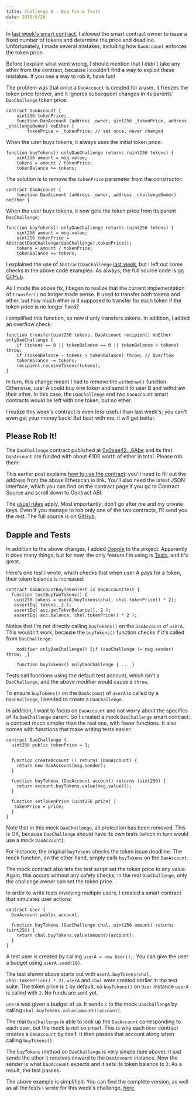 ```yaml
---
title: Challenge 8 - Bug Fix & Tests
date: 2016/8/26
---
```


In [last week's smart contract](https://dao-challenge.herokuapp.com/2016/08/19/challenge-7/), I allowed the smart contract owner to issue a fixed number of tokens and determine the price and deadline. Unfortunately, I made several mistakes, including how `DaoAccount` enforces the token price.
<!-- more -->

Before I explain what went wrong, I should mention that I didn't take any ether from the contract, because I couldn't find a way to exploit these mistakes. If you see a way to rob it, have fun!

The problem was that once a `DaoAccount` is created for a user, it freezes the token price forever, and it ignores subsequent changes in its parents' `DaoChallenge` token price:


    contract DaoAccount {
	    uint256 tokenPrice;
	    function DaoAccount (address _owner, uint256 _tokenPrice, address _challengeOwner) noEther {
	    	tokenPrice = _tokenPrice; // set once, never changed

When the user buys tokens, it always uses the initial token price:

    function buyTokens() onlyDaoChallenge returns (uint256 tokens) {
		uint256 amount = msg.value;
		tokens = amount / tokenPrice;
		tokenBalance += tokens;

The solution is to remove the `tokenPrice` parameter from the constructor:

    contract DaoAccount {
	    function DaoAccount (address _owner, address _challengeOwner) noEther {

When the user buys tokens, it now gets the token price from its parent `DaoChallenge`:

    function buyTokens() onlyDaoChallenge returns (uint256 tokens) {
		uint256 amount = msg.value;
		uint256 tokenPrice = AbstractDaoChallenge(daoChallenge).tokenPrice();
		tokens = amount / tokenPrice;
		tokenBalance += tokens;

I explained the use of `AbstractDaoChallenge` [last week](https://dao-challenge.herokuapp.com/2016/08/19/challenge-7/), but I left out some checks in the above code examples. As always, the full source code is [on GitHub]([GitHub](https://github.com/Sjors/dao-challenge/tree/challenge-8)).

As I made the above fix, I began to realize that the current implementation of `transfer()` no longer made sense. It used to transfer both tokens and ether, but how much ether is it supposed to transfer for each token if the token price is no longer fixed?

I simplified this function, so now it only transfers tokens. In addition, I added an overflow check:

	function transfer(uint256 tokens, DaoAccount recipient) noEther onlyDaoChallenge {
		if (tokens == 0 || tokenBalance == 0 || tokenBalance < tokens) throw;
		if (tokenBalance - tokens > tokenBalance) throw; // Overflow
		tokenBalance -= tokens;
		recipient.receiveTokens(tokens);
	}

In turn, this change meant I had to remove the `withdraw()` function. Otherwise, user A could buy one token and send it to user B and withdraw their ether. In this case, the `DaoChallenge` and two `DaoAccount` smart contracts would be left with one token, but no ether.

I realize this week's contract is even less useful than last week's; you can't even get your money back! But bear with me: it will get better.

## Please Rob It!

The `DaoChallenge` contract published at [0x0xae42...6Abe](https://etherscan.io/address/0xae42990ad29747c9Ab0C16098b8c5393E53C6Abe) and its first `DaoAccount` are funded with about €100 worth of ether in total. Please rob them!

This earlier post explains [how to use the contract](https://medium.com/@dao.challenge/challenge-5-segregated-funds-usability-6e749badb24d#.hy9rb52lu): you'll need to fill out the address from the above Etherscan.io link. You'll also need the latest JSON interface, which you can find on the contract page if you go to Contract Source and scroll down to Contract ABI.

The [usual rules](https://medium.com/@dao.challenge/challenge-1-296cb5dab68f) apply. Most importantly: don’t go after me and my private keys. Even if you manage to rob only one of the two contracts, I’ll send you the rest. The full source is on [GitHub](https://github.com/Sjors/dao-challenge/tree/challenge-8).

## Dapple and Tests

In addition to the above changes, I added [Dapple](https://dapple.readthedocs.io/) to the project. Apparently it does many things, but for now, the only feature I'm using is [Tests](https://dapple.readthedocs.io/en/master/test/), and it's great.

Here's one test I wrote, which checks that when user A pays for a token, their token balance is increased:

	contract DaoAccountBuyTokenTest is DaoAccountTest {
   	  function testBuyTwoTokens() {
       uint256 tokens = userA.buyTokens(chal, chal.tokenPrice() * 2);
       assertEq( tokens, 2 );
       assertEq( acc.getTokenBalance(), 2 );
       assertEq( acc.balance, chal.tokenPrice() * 2 );

Notice that I'm not directly calling `buyTokens()` on the `DaoAccount` of `userA`. This wouldn't work, because the `buyTokens()` function checks if it's called from `DaoChallenge`:

		modifier onlyDaoChallenge() {if (daoChallenge != msg.sender) throw; _}

		function buyTokens() onlyDaoChallenge { ... }


Tests call functions using the default test account, which isn't a `DaoChallenge`, and the above modifier would cause a `throw`.

To ensure `buyTokens()` on the `DaoAccount` of `userA` is called by a `DaoChallenge`, I needed to create a `DaoChallenge`.

In addition, I want to focus on `DaoAccount` and not worry about the specifics of its `DaoChallenge` parent. So I created a mock `DaoChallenge` smart contract: a contract much simpler than the real one, with fewer functions. It also comes with functions that make writing tests easier:

	contract DaoChallenge {
	  uint256 public tokenPrice = 1;


	  function createAccount () returns (DaoAccount) {
	    return new DaoAccount(msg.sender);
	  }

	  function buyTokens (DaoAccount account) returns (uint256) {
	    return account.buyTokens.value(msg.value)();
	  }

	  function setTokenPrice (uint256 price) {
       tokenPrice = price;
  	  }
	}

Note that in this mock `DaoChallenge`, all protection has been removed. This is OK, because `DaoChallenge` should have its own tests (which in turn would use a mock `DaoAccount`).

For instance, the original `buyTokens` checks the token issue deadline. The mock function, on the other hand, simply calls `buyTokens` on the `DaoAccount`.

The mock contract also lets the test script set the token price to any value. Again, this occurs without any safety checks; in the real `DaoChallenge`, only the challenge owner can set the token price.

In order to write tests involving multiple users, I created a smart contract that simulates user actions:

	contract User {
	  DaoAccount public account;

	  function buyTokens (DaoChallenge chal, uint256 amount) returns (uint256) {
	    return chal.buyTokens.value(amount)(account);
	  }
	}

A test user is created by calling `userA = new User();`. You can give the user a budget using `userA.send(10)`.

The test shown above starts out with `userA.buyTokens(chal, chal.tokenPrice() * 2)`. `userA` and `chal` were created earlier in the test suite. The token price is `1` by default, so `buyTokens()` on `User` instance `userA` is called with `2`. No funds are sent yet.

`userA` was given a budget of `10`. It sends `2` to the mock `DaoChallenge` by calling `chal.buyTokens.value(amount)(account)`.

The real `DaoChallenge` is able to look up the `DaoAccount` corresponding to each user, but the mock is not so smart. This is why each `User` contract creates a `DaoAccount` by itself. It then passes that account along when calling `buyTokens()`.

The `buyTokens` method on `DaoChallenge` is very simple (see above): it just sends the ether it receives onward to the `DaoAccount` instance. Now the sender is what `DaoAccount` expects and it sets its token balance to `2`. As a result, the test passes.

The above example is simplified. You can find the complete version, as well as all the tests I wrote for this week's challenge, [here](https://github.com/Sjors/dao-challenge/blob/challenge-8/contracts/dao-account-spec.sol).
